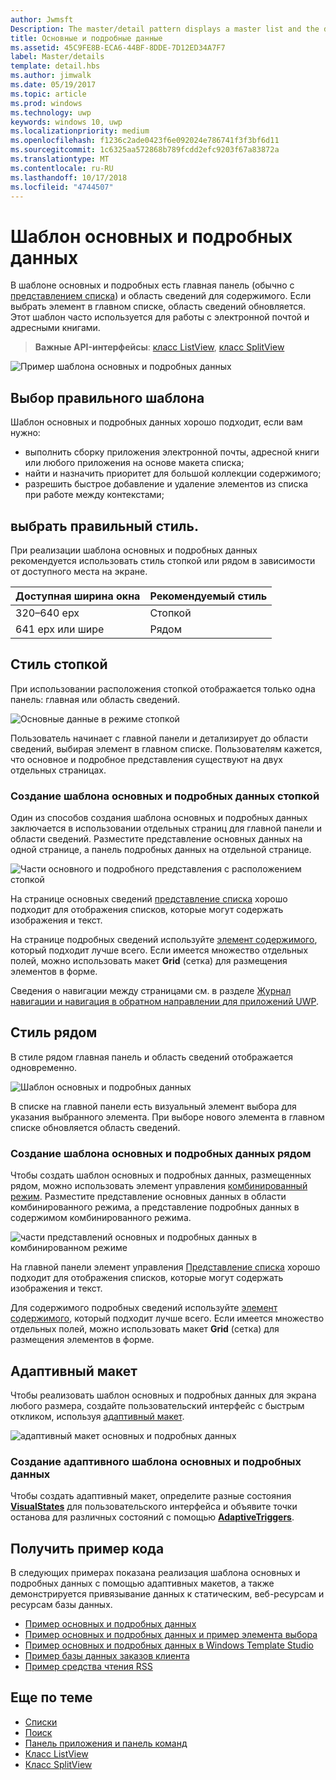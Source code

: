 ```yaml
---
author: Jwmsft
Description: The master/detail pattern displays a master list and the details for the currently selected item. This pattern is frequently used for email and contact lists/address books.
title: Основные и подробные данные
ms.assetid: 45C9FE8B-ECA6-44BF-8DDE-7D12ED34A7F7
label: Master/details
template: detail.hbs
ms.author: jimwalk
ms.date: 05/19/2017
ms.topic: article
ms.prod: windows
ms.technology: uwp
keywords: windows 10, uwp
ms.localizationpriority: medium
ms.openlocfilehash: f1236c2ade0423f6e092024e786741f3f3bf6d11
ms.sourcegitcommit: 1c6325aa572868b789fcdd2efc9203f67a83872a
ms.translationtype: MT
ms.contentlocale: ru-RU
ms.lasthandoff: 10/17/2018
ms.locfileid: "4744507"
---
```

# <a name="masterdetails-pattern"></a>Шаблон основных и подробных данных

 

В шаблоне основных и подробных есть главная панель (обычно с [представлением списка](lists.md)) и область сведений для содержимого. Если выбрать элемент в главном списке, область сведений обновляется. Этот шаблон часто используется для работы с электронной почтой и адресными книгами.

> **Важные API-интерфейсы**: [класс ListView](https://docs.microsoft.com/en-us/uwp/api/Windows.UI.Xaml.Controls.ListView), [класс SplitView](https://docs.microsoft.com/en-us/uwp/api/windows.ui.xaml.controls.splitview)

![Пример шаблона основных и подробных данных](images/HIGSecOne_MasterDetail.png)

## <a name="is-this-the-right-pattern"></a>Выбор правильного шаблона

Шаблон основных и подробных данных хорошо подходит, если вам нужно:

-   выполнить сборку приложения электронной почты, адресной книги или любого приложения на основе макета списка;
-   найти и назначить приоритет для большой коллекции содержимого;
-   разрешить быстрое добавление и удаление элементов из списка при работе между контекстами;

## <a name="choose-the-right-style"></a>выбрать правильный стиль.

При реализации шаблона основных и подробных данных рекомендуется использовать стиль стопкой или рядом в зависимости от доступного места на экране.

| Доступная ширина окна | Рекомендуемый стиль |
|------------------------|-------------------|
| 320–640 epx        | Стопкой           |
| 641 epx или шире       | Рядом      |

 
## <a name="stacked-style"></a>Стиль стопкой

При использовании расположения стопкой отображается только одна панель: главная или область сведений.

![Основные данные в режиме стопкой](images/patterns-md-stacked.png)

Пользователь начинает с главной панели и детализирует до области сведений, выбирая элемент в главном списке. Пользователям кажется, что основное и подробное представления существуют на двух отдельных страницах.

### <a name="create-a-stacked-masterdetails-pattern"></a>Создание шаблона основных и подробных данных стопкой

Один из способов создания шаблона основных и подробных данных заключается в использовании отдельных страниц для главной панели и области сведений. Разместите представление основных данных на одной странице, а панель подробных данных на отдельной странице.

![Части основного и подробного представления с расположением стопкой](images/patterns-md-stacked-parts.png)

На странице основных сведений [представление списка](lists.md) хорошо подходит для отображения списков, которые могут содержать изображения и текст. 

На странице подробных сведений используйте [элемент содержимого](../layout/layout-panels.md), который подходит лучше всего. Если имеется множество отдельных полей, можно использовать макет **Grid** (сетка) для размещения элементов в форме.

Сведения о навигации между страницами см. в разделе [Журнал навигации и навигация в обратном направлении для приложений UWP](../basics/navigation-history-and-backwards-navigation.md).

## <a name="side-by-side-style"></a>Стиль рядом

В стиле рядом главная панель и область сведений отображается одновременно.

![Шаблон основных и подробных данных](images/patterns-masterdetail-400x227.png)

В списке на главной панели есть визуальный элемент выбора для указания выбранного элемента. При выборе нового элемента в главном списке обновляется область сведений.

### <a name="create-a-side-by-side-masterdetails-pattern"></a>Создание шаблона основных и подробных данных рядом

Чтобы создать шаблон основных и подробных данных, размещенных рядом, можно использовать элемент управления [комбинированный режим](split-view.md). Разместите представление основных данных в области комбинированного режима, а представление подробных данных в содержимом комбинированного режима.

![части представлений основных и подробных данных в комбинированном режиме](images/patterns_md_splitview_parts.png)

На главной панели элемент управления [Представление списка](lists.md) хорошо подходит для отображения списков, которые могут содержать изображения и текст.

Для содержимого подробных сведений используйте [элемент содержимого](../layout/layout-panels.md), который подходит лучше всего. Если имеется множество отдельных полей, можно использовать макет **Grid** (сетка) для размещения элементов в форме.

## <a name="adaptive-layout"></a>Адаптивный макет

Чтобы реализовать шаблон основных и подробных данных для экрана любого размера, создайте пользовательский интерфейс с быстрым откликом, используя [адаптивный макет](../layout/layouts-with-xaml.md).

![адаптивный макет основных и подробных данных](images/patterns_masterdetail.png)

### <a name="create-an-adaptive-masterdetails-pattern"></a>Создание адаптивного шаблона основных и подробных данных
Чтобы создать адаптивный макет, определите разные состояния [**VisualStates**](https://docs.microsoft.com/en-us/uwp/api/windows.ui.xaml.visualstate) для пользовательского интерфейса и объявите точки останова для различных состояний с помощью [**AdaptiveTriggers**](https://docs.microsoft.com/en-us/uwp/api/Windows.UI.Xaml.AdaptiveTrigger).

## <a name="get-the-sample-code"></a>Получить пример кода

В следующих примерах показана реализация шаблона основных и подробных данных с помощью адаптивных макетов, а также демонстрируется привязывание данных к статическим, веб-ресурсам и ресурсам базы данных. 
- [Пример основных и подробных данных](https://github.com/Microsoft/Windows-universal-samples/tree/master/Samples/XamlMasterDetail) 
- [Пример основных и подробных данных и пример элемента выбора](https://github.com/Microsoft/Windows-universal-samples/tree/master/Samples/XamlListView)
- [Пример основных и подробных данных в Windows Template Studio](https://github.com/Microsoft/WindowsTemplateStudio/tree/master/templates/Uwp/Pages/MasterDetail)
- [Пример базы данных заказов клиента](https://github.com/Microsoft/Windows-appsample-customers-orders-database)
- [Пример средства чтения RSS](https://github.com/Microsoft/Windows-appsample-rssreader)

## <a name="related-articles"></a>Еще по теме

- [Списки](lists.md)
- [Поиск](search.md)
- [Панель приложения и панель команд](app-bars.md)
- [Класс ListView](https://docs.microsoft.com/en-us/uwp/api/Windows.UI.Xaml.Controls.ListView)
- [Класс SplitView](https://docs.microsoft.com/en-us/uwp/api/windows.ui.xaml.controls.splitview)
